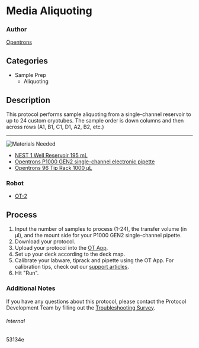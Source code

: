 # Media Aliquoting

### Author
[Opentrons](https://opentrons.com/)



## Categories
* Sample Prep
	* Aliquoting

## Description
This protocol performs sample aliquoting from a single-channel reservoir to up to 24 custom cryotubes. The sample order is down columns and then across rows (A1, B1, C1, D1, A2, B2, etc.)

---
![Materials Needed](https://s3.amazonaws.com/opentrons-protocol-library-website/custom-README-images/001-General+Headings/materials.png)

* [NEST 1 Well Reservoir 195 mL](https://labware.opentrons.com/nest_1_reservoir_195ml)
* [Opentrons P1000 GEN2 single-channel electronic pipette](https://shop.opentrons.com/collections/ot-2-pipettes/products/single-channel-electronic-pipette?variant=5984549142557)
* [Opentrons 96 Tip Rack 1000 µL](https://labware.opentrons.com/opentrons_96_tiprack_1000ul)

### Robot
* [OT-2](https://opentrons.com/ot-2)

## Process
1. Input the number of samples to process (1-24), the transfer volume (in µl), and the mount side for your P1000 GEN2 single-channel pipette.
2. Download your protocol.
3. Upload your protocol into the [OT App](https://opentrons.com/ot-app).
4. Set up your deck according to the deck map.
5. Calibrate your labware, tiprack and pipette using the OT App. For calibration tips, check out our [support articles](https://support.opentrons.com/en/collections/1559720-guide-for-getting-started-with-the-ot-2).
6. Hit "Run".

### Additional Notes
If you have any questions about this protocol, please contact the Protocol Development Team by filling out the [Troubleshooting Survey](https://protocol-troubleshooting.paperform.co/).

###### Internal
53134e
